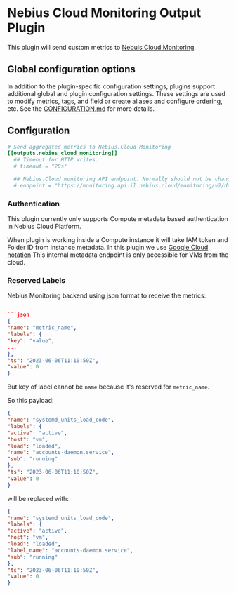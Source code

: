 # Nebius Cloud Monitoring Output Plugin

This plugin will send custom metrics to
[Nebuis Cloud Monitoring](https://nebius.com/il/services/monitoring).

## Global configuration options <!-- @/docs/includes/plugin_config.md -->

In addition to the plugin-specific configuration settings, plugins support
additional global and plugin configuration settings. These settings are used to
modify metrics, tags, and field or create aliases and configure ordering, etc.
See the [CONFIGURATION.md][CONFIGURATION.md] for more details.

[CONFIGURATION.md]: ../../../docs/CONFIGURATION.md#plugins

## Configuration

```toml @sample.conf
# Send aggregated metrics to Nebius.Cloud Monitoring
[[outputs.nebius_cloud_monitoring]]
  ## Timeout for HTTP writes.
  # timeout = "20s"

  ## Nebius.Cloud monitoring API endpoint. Normally should not be changed
  # endpoint = "https://monitoring.api.il.nebius.cloud/monitoring/v2/data/write"
```

### Authentication

This plugin currently only supports Compute metadata based authentication
in Nebius Cloud Platform.

When plugin is working inside a Compute instance it will take IAM token and
Folder ID from instance metadata. In this plugin we use [Google Cloud notation]
This internal metadata endpoint is only accessible for VMs from the cloud.

[Google Cloud notation]: https://nebius.com/il/docs/compute/operations/vm-info/get-info#gce-metadata

### Reserved Labels

Nebius Monitoring backend using json format to receive the metrics:

```json

```json
{
"name": "metric_name",
"labels": {
"key": "value",
...
},
"ts": "2023-06-06T11:10:50Z",
"value": 0
}
```

But key of label cannot be `name` because it's reserved for `metric_name`.

So this payload:

```json
{
"name": "systemd_units_load_code",
"labels": {
"active": "active",
"host": "vm",
"load": "loaded",
"name": "accounts-daemon.service",
"sub": "running"
},
"ts": "2023-06-06T11:10:50Z",
"value": 0
}
```

will be replaced with:

```json
{
"name": "systemd_units_load_code",
"labels": {
"active": "active",
"host": "vm",
"load": "loaded",
"label_name": "accounts-daemon.service",
"sub": "running"
},
"ts": "2023-06-06T11:10:50Z",
"value": 0
}
```
